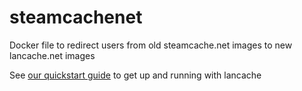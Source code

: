 # steamcachenet
Docker file to redirect users from old steamcache.net images to new lancache.net images

See [our quickstart guide](http://lancache.net/docs/) to get up and running with lancache

